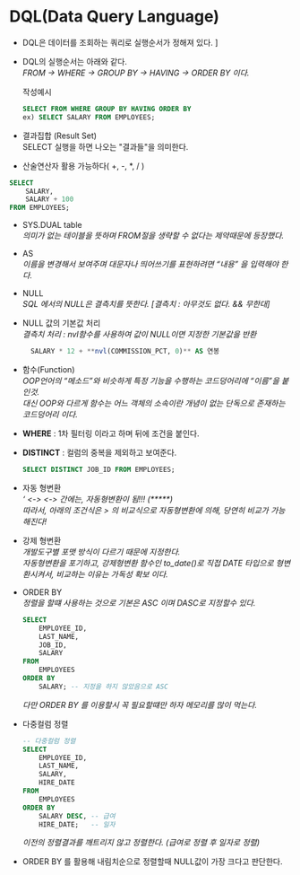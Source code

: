 # DQL(Data Query Language)  
  
- DQL은 데이터를 조회하는 쿼리로 실행순서가 정해져 있다.  ]

- DQL의 실행순서는 아래와 같다.  
  _FROM -> WHERE -> GROUP BY -> HAVING -> ORDER BY 이다._     
    
  작성예시
  ```sql
  SELECT FROM WHERE GROUP BY HAVING ORDER BY
  ex) SELECT SALARY FROM EMPLOYEES;
  ```
  
- 결과집합 (Result Set)  
  SELECT 실행을 하면 나오는 "결과들"을 의미한다.  
  
- 산술연산자 활용 가능하다( +,  -, *, / )

```sql
SELECT
    SALARY,
    SALARY + 100
FROM EMPLOYEES;
```  

- SYS.DUAL table  
  _의미가 없는 테이블을 뜻하며 FROM절을 생략할 수 없다는 제약때문에 등장했다._
- AS  
 _이름을 변경해서 보여주며 대문자나 띄어쓰기를 표현하려면 *“내용”* 을 입력해야 한다._
  
  
- NULL  
   _SQL 에서의 NULL은 결측치를 뜻한다. [결측치 : 아무것도 없다. && 무한대]_    
- NULL 값의 기본값 처리  
   _결측치 처리 : nvl함수를 사용하여 값이 NULL이면 지정한 기본값을 반환_  

  ```sql
    SALARY * 12 + **nvl(COMMISSION_PCT, 0)** AS 연봉
  ```
        
- 함수(Function)  
  _OOP언어의 “메소드”와 비슷하게 특정 기능을 수행하는 코드덩어리에 “이름”을 붙인것._      
  _대신 OOP와 다르게 함수는 어느 객체의 소속이란 개념이 없는 단독으로 존재하는 코드덩어리 이다._     
  
- **WHERE** : 1차 필터링 이라고 하며 뒤에 조건을 붙인다.  
  
- **DISTINCT** : 컬럼의 중복을 제외하고 보여준다.
    
  ```sql
  SELECT DISTINCT JOB_ID FROM EMPLOYEES;
  ```  
  
  
- 자동  형변환  
  _‘<NUMBER> <-> <CHARACTER> <-> <DATE> 간에는, 자동형변환이 됨!!! (*****)_  
  _따라서, 아래의 조건식은 <DATE> > <CHARACTER> 의 비교식으로 자동형변환에 의해, 당연히 비교가 가능해진다!_  
- 강제 형변환  
  _개발도구별 포맷 방식이 다르기 때문에 지정한다._  
  _자동형변환을 포기하고, 강제형변환 함수인 to_date()로 직접 DATE 타입으로 형변환시켜서, 비교하는 이유는 가독성 확보 이다._  
    

- ORDER BY    
  _정렬을 할떄 사용하는 것으로 기본은 ASC 이며 DASC로 지정할수 있다._  

  ```sql
  SELECT
      EMPLOYEE_ID,
      LAST_NAME,
      JOB_ID,
      SALARY
  FROM
      EMPLOYEES
  ORDER BY
      SALARY; -- 지정을 하지 않았음으로 ASC
  ```

  *다만 ORDER BY 를 이용할시 꼭 필요할떄만 하자 메모리를 많이 먹는다.*  

- 다중컬럼 정렬  

  ```sql
  -- 다중컬럼 정렬
  SELECT
      EMPLOYEE_ID,
      LAST_NAME,
      SALARY,
      HIRE_DATE
  FROM
      EMPLOYEES
  ORDER BY
      SALARY DESC, -- 급여
      HIRE_DATE;   -- 일자
  ```  

  *이전의 정렬결과를 깨트리지 않고 정렬한다. (급여로 정렬 후 일자로 정렬)*  

- ORDER BY 를 활용해 내림치순으로 정렬할때 NULL값이 가장 크다고 판단한다.  
    
  
  
  
